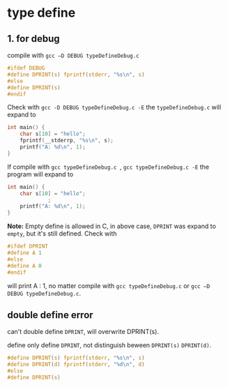 # type define

## 1. for debug

compile with `gcc –D DEBUG typeDefineDebug.c `

```c
#ifdef DEBUG
#define DPRINT(s) fprintf(stderr, "%s\n", s)
#else
#define DPRINT(s)
#endif
```

Check with `gcc -D DEBUG typeDefineDebug.c -E` the `typeDefineDebug.c` will expand to

```c
int main() {
    char s[10] = "hello";
    fprintf(__stderrp, "%s\n", s);
    printf("A: %d\n", 1);
}

```

If compile with `gcc typeDefineDebug.c `, `gcc typeDefineDebug.c -E` the program will expand to 

```c
int main() {
    char s[10] = "hello";
             ;
    printf("A: %d\n", 1);
}
```

**Note:** Empty define is allowed in C, in above case, `DPRINT` was expand to `empty`, but it's still defined. Check with

```c
#ifdef DPRINT
#define A 1
#else
#define A 0
#endif
```

will print A : 1, no matter compile with `gcc typeDefineDebug.c` or `gcc –D DEBUG typeDefineDebug.c`.

## double define error
 can't double define `DPRINT`, will overwrite DPRINT(s).

define only define `DPRINT`, not distinguish beween `DPRINT(s)` `DPRINT(d)`.


```c
#define DPRINT(s) fprintf(stderr, "%s\n", s)
#define DPRINT(d) fprintf(stderr, "%d\n", d)
#else
#define DPRINT(s)
```
